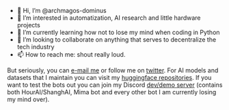 - 👋 Hi, I’m @archmagos-dominus
- 👀 I’m interested in automatization, AI research and little hardware projects
- 🌱 I’m currently learning how not to lose my mind when coding in Python
- 💞️ I’m looking to collaborate on anything that serves to decentralize the tech industry
- 📫 How to reach me: shout really loud.

But seriously, you can [e-mail me](mailto:drobertc@protonmail.com) or follow me on [twitter](https://twitter.com/HourAl_doll).
For AI models and datasets that I maintain you can visit my [huggingface repositories](https://huggingface.co/archmagos).
If you want to test the bots out you can join my Discord [dev/demo server](https://discord.gg/xsBSmfVvkM) (contains both HourAI/ShanghAI, Mima bot and every other bot I am currently losing my mind over).
<!---
archmagos-dominus/archmagos-dominus is a ✨ special ✨ repository because its `README.md` (this file) appears on your GitHub profile.
You can click the Preview link to take a look at your changes.
--->
